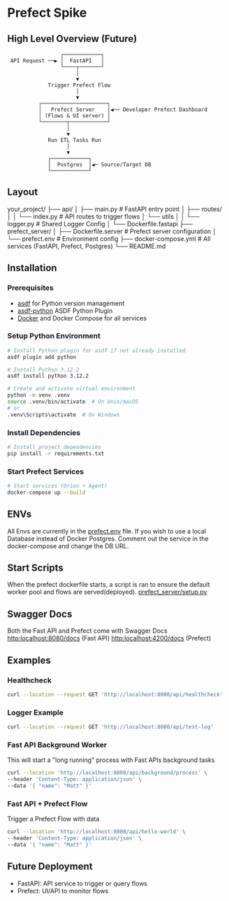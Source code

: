 # Prefect Spike

## High Level Overview (Future)

                     ┌────────────┐
     API Request ──▶ │  FastAPI   │
                     └────┬───────┘
                          │
                          ▼
                 Trigger Prefect Flow
                          │
                          ▼
              ┌─────────────────────┐
              │   Prefect Server    │◀── Developer Prefect Dashboard
              │ (Flows & UI server) │
              └────────┬────────────┘
                       │
                       ▼
                 Run ETL Tasks Run
                       │
                       ▼
                 ┌────────────┐
                 │  Postgres  │◀─ Source/Target DB
                 └────────────┘

## Layout

your_project/
├── api/
│   ├── main.py          # FastAPI entry point
│   ├── routes/
│   │   └── index.py     # API routes to trigger flows
│   └── utils
│   │   └── logger.py     # Shared Logger Config
│   └── Dockerfile.fastapi
├── prefect_server/
│   ├── Dockerfile.server # Prefect server configuration
│   └── prefect.env       # Environment config
├── docker-compose.yml    # All services (FastAPI, Prefect, Postgres)
└── README.md

## Installation

### Prerequisites

- [asdf](https://asdf-vm.com/) for Python version management
- [asdf-python](https://github.com/asdf-community/asdf-python) ASDF Python Plugin
- [Docker](https://www.docker.com/) and Docker Compose for all services

### Setup Python Environment

```bash
# Install Python plugin for asdf if not already installed
asdf plugin add python

# Install Python 3.12.2
asdf install python 3.12.2

# Create and activate virtual environment
python -m venv .venv
source .venv/bin/activate  # On Unix/macOS
# or
.venv\Scripts\activate  # On Windows
```

### Install Dependencies

```bash
# Install project dependencies
pip install -r requirements.txt
```

### Start Prefect Services

```bash
# Start services (Orion + Agent)
docker-compose up --build
```

## ENVs

All Envs are currently in the [prefect.env](./prefect_server/prefect.env) file.
If you wish to use a local Database instead of Docker Postgres. Comment out the service in the docker-compose and change the DB URL.

## Start Scripts

When the prefect dockerfile starts, a script is ran to ensure the default worker pool and flows are served(deployed).
[prefect_server/setup.py](./prefect_server/setup.py)

## Swagger Docs

Both the Fast API and Prefect come with Swagger Docs
<http:localhost:8080/docs> (Fast API)
<http:localhost:4200/docs> (Prefect)

## Examples

### Healthcheck

```sh
curl --location --request GET 'http://localhost:8000/api/healthcheck'
```

### Logger Example

```sh
curl --location --request GET 'http://localhost:8000/api/test-log'
```

### Fast API Background Worker

This will start a "long running" process with Fast APIs background tasks

```sh
curl --location 'http://localhost:8000/api/background/process' \
--header 'Content-Type: application/json' \
--data '{ "name": "Matt" }'
```

### Fast API + Prefect Flow

Trigger a Prefect Flow with data

```sh
curl --location 'http://localhost:8000/api/hello-world' \
--header 'Content-Type: application/json' \
--data '{ "name": "Matt" }'
```

## Future Deployment

- FastAPI: API service to trigger or query flows
- Prefect: UI/API to monitor flows
